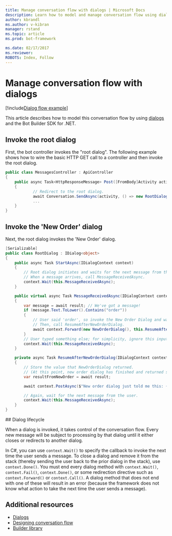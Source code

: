 ```yaml
---
title: Manage conversation flow with dialogs | Microsoft Docs
description: Learn how to model and manage conversation flow using dialogs and the Bot Builder SDK for .NET.
author: kbrandl
ms.author: v-kibran
manager: rstand
ms.topic: article
ms.prod: bot-framework

ms.date: 02/17/2017
ms.reviewer:
ROBOTS: Index, Follow
---
```

# Manage conversation flow with dialogs

<!--
> [!div class="op_single_selector"]
> * [.NET](~/dotnet/howto-manage-conversation-flow.md)
> * [Node.js](~/nodejs/manage-conversation-flow.md)
>
-->

[!include[Dialog flow example](~/includes/snippet-dotnet-manage-conversation-flow-intro.md)]

This article describes how to model this conversation flow by using [dialogs](~/dotnet/dialogs.md) and the Bot Builder SDK for .NET. 

## Invoke the root dialog

First, the bot controller invokes the "root dialog". 
The following example shows how to wire the basic HTTP GET call to a controller and then invoke the root dialog. 

```cs
public class MessagesController : ApiController
{
    public async Task<HttpResponseMessage> Post([FromBody]Activity activity)
    {
            // Redirect to the root dialog.
            await Conversation.SendAsync(activity, () => new RootDialog()); 
            ...
    }
}
```

## Invoke the 'New Order' dialog

Next, the root dialog invokes the 'New Order' dialog. 

```cs
[Serializable]
public class RootDialog : IDialog<object>
{
    public async Task StartAsync(IDialogContext context)
    {
        // Root dialog initiates and waits for the next message from the user. 
        // When a message arrives, call MessageReceivedAsync.
        context.Wait(this.MessageReceivedAsync); 
    }

    public virtual async Task MessageReceivedAsync(IDialogContext context, IAwaitable<IMessageActivity> result)
    {
        var message = await result; // We've got a message!
        if (message.Text.ToLower().Contains("order"))
        {
            // User said 'order', so invoke the New Order Dialog and wait for it to finish.
            // Then, call ResumeAfterNewOrderDialog.
            await context.Forward(new NewOrderDialog(), this.ResumeAfterNewOrderDialog, message, CancellationToken.None);
        }
        // User typed something else; for simplicity, ignore this input and wait for the next message.
        context.Wait(this.MessageReceivedAsync);
    }

    private async Task ResumeAfterNewOrderDialog(IDialogContext context, IAwaitable<string> result)
    {
        // Store the value that NewOrderDialog returned. 
        // (At this point, new order dialog has finished and returned some value to use within the root dialog.)
        var resultFromNewOrder = await result;

        await context.PostAsync($"New order dialog just told me this: {resultFromNewOrder}");

        // Again, wait for the next message from the user.
        context.Wait(this.MessageReceivedAsync);
    }
}
```

##<a id="dialog-lifecycle"></a> Dialog lifecycle

When a dialog is invoked, it takes control of the conversation flow. 
Every new message will be subject to processing by that dialog until it either closes or redirects to another dialog. 

In C#, you can use `context.Wait()` to specify the callback to invoke the next time the user sends a message. 
To close a dialog and remove it from the stack (thereby sending the user back to the prior dialog in the stack), use `context.Done()`. 
You must end every dialog method with `context.Wait()`, `context.Fail()`, `context.Done()`, 
or some redirection directive such as `context.Forward()` or `context.Call()`. 
A dialog method that does not end with one of these will result in an error 
(because the framework does not know what action to take the next time the user sends a message).

## Additional resources

- [Dialogs](~/dotnet/dialogs.md)
- [Designing conversation flow](~/bot-design-conversation-flow.md)
- [Builder library][builderLibrary]

[builderLibrary]: https://docs.botframework.com/en-us/csharp/builder/sdkreference/d3/ddb/namespace_microsoft_1_1_bot_1_1_builder.html
